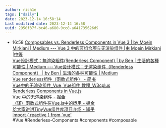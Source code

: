 ```yaml
---
author: rich1e
tags: ["daily"]
date: 2023-12-14 16:58:14
Last modified date: 2023-12-14 16:58
uuid: 2950f37f-bc46-a680-9cc8-a641735626d9
---
```


- 16:58 [Composables vs. Renderless Components in Vue 3 | by Moein Mirkiani | Medium --- Vue 3 中的可组合项与无渲染组件 |由 Moein Mirkiani |中等](https://medium.com/@moein.mirkiani/composables-vs-renderless-components-in-vue-3-1e7386d8182)<br>[Vue設計模式：無渲染組件(Renderless Component) | by Ben | 生活的各種可能性 | Medium --- Vue设计模式：无渲染组件（Renderless Component） | by Ben | 生活的各种可能性 | Medium](https://medium.com/%E4%BA%BA%E7%94%9F%E7%9A%84%E5%90%84%E7%A8%AE%E5%8F%AF%E8%83%BD/vue%E8%A8%AD%E8%A8%88%E6%A8%A1%E5%BC%8F-%E7%84%A1%E6%B8%B2%E6%9F%93%E7%B5%84%E4%BB%B6-renderless-component-182f1f1bb4a3)<br>[Vue renderless组件（函数式组件） - 简书](https://www.jianshu.com/p/305b4ede9efd)<br>[Vue中的无渲染组件_Vue, Vue组件 教程_W3cplus](https://www.w3cplus.com/vue/renderless-components-in-vuejs.html)<br>[Renderless Components in Vue.js](https://adamwathan.me/renderless-components-in-vuejs/)<br>[Vue 中的无渲染组件 - 掘金](https://juejin.cn/post/6844903688612347917)<br>[（译）函数式组件在Vue.js中的运用 - 掘金](https://juejin.cn/post/6844903752164442120#heading-7)<br>[给大家讲讲TinyVue组件库项目介绍 - 知乎](https://zhuanlan.zhihu.com/p/619448164)<br>[import { reactive } from 'vue'](https://antfu.me/posts/binfe-2020-zh)<br>#Vue #Renderless-Components #components #composable